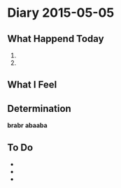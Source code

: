 # Diary 2015-05-05
## What Happend Today
1. 
1. 
## What I Feel

## Determination
__brabr__ 
__abaaba__ 

## To Do
* 
* 
* 
